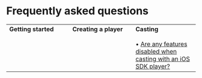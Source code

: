# Frequently asked questions 

<table>
  <tr>
    <td width="33%" valign="top"><strong>Getting started</strong></td>
    <td width="33%" valign="top"><strong>Creating a player</strong></td> 
    <td width="33%" valign="top"><strong>Casting</strong><br/><br/>&bull; <a href="../faqs/which-features-are-disabled-during-ios-casting">Are any features disabled when casting with an iOS SDK player?</a></td>
  </tr>
</table>
<br/>
